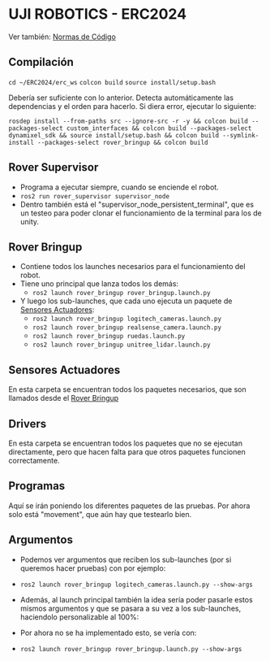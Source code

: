 # UJI ROBOTICS - ERC2024

Ver también: [Normas de Código](./documentación/normas_código.md)

## Compilación

`cd ~/ERC2024/erc_ws`
`colcon build`
`source install/setup.bash`

Debería ser suficiente con lo anterior.
Detecta automáticamente las dependencias y el orden para hacerlo.
Si diera error, ejecutar lo siguiente:

`rosdep install --from-paths src --ignore-src -r -y && colcon build --packages-select custom_interfaces && colcon build --packages-select dynamixel_sdk && source install/setup.bash && colcon build --symlink-install --packages-select rover_bringup && colcon build`

## Rover Supervisor

- Programa a ejecutar siempre, cuando se enciende el robot.
- `ros2 run rover_supervisor supervisor_node`
- Dentro también está el "supervisor_node_persistent_terminal", que es un testeo para poder clonar el funcionamiento de la terminal para los de unity.

## Rover Bringup

- Contiene todos los launches necesarios para el funcionamiento del robot. 
- Tiene uno principal que lanza todos los demás:
    - `ros2 launch rover_bringup rover_bringup.launch.py`
- Y luego los sub-launches, que cada uno ejecuta un paquete de [Sensores Actuadores](#sensores-actuadores):
  - `ros2 launch rover_bringup logitech_cameras.launch.py`
  - `ros2 launch rover_bringup realsense_camera.launch.py`
  - `ros2 launch rover_bringup ruedas.launch.py`
  - `ros2 launch rover_bringup unitree_lidar.launch.py`

## Sensores Actuadores

En esta carpeta se encuentran todos los paquetes necesarios, que son llamados desde el [Rover Bringup](#rover-bringup)

## Drivers

En esta carpeta se encuentran todos los paquetes que no se ejecutan directamente, pero que hacen falta para que otros paquetes funcionen correctamente.

## Programas

Aquí se irán poniendo los diferentes paquetes de las pruebas.
Por ahora solo está "movement", que aún hay que testearlo bien.

## Argumentos

- Podemos ver argumentos que reciben los sub-launches (por si queremos hacer pruebas) con por ejemplo:
- `ros2 launch rover_bringup logitech_cameras.launch.py --show-args`

- Además, al launch principal también la idea sería poder pasarle estos mismos argumentos y que se pasara a su vez a los sub-launches, haciendolo personalizable al 100%:
- Por ahora no se ha implementado esto, se vería con:
- `ros2 launch rover_bringup rover_bringup.launch.py --show-args`